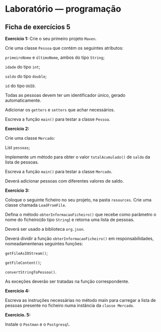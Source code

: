 # Laboratório — programação

## Ficha de exercícios 5

**Exercício 1:** Crie o seu primeiro projeto  `Maven`.

Crie uma classe `Pessoa` que contém os seguintes atributos:

`primeiroNome` e `últimoNome`, ambos do tipo `String`;

`idade` do tipo `int`;

`saldo` do tipo `double`;

`id` do tipo `UUID`.

Todas as pessoas devem ter um identificador único, gerado automaticamente.

Adicionar os `getters` e `setters` que achar necessários.

Escreva a função `main()` para testar a classe `Pessoa`.

**Exercício 2:**

Crie uma classe `Mercado`:

List<Pessoa> `pessoas`;

Implemente um método para obter o valor `totalAcumulado()` de `saldo` da lista de pessoas.

Escreva a função `main()` para testar a classe `Mercado`.

Deverá adicionar pessoas com diferentes valores de saldo.

**Exercício 3:**

Coloque o seguinte ficheiro no seu projeto, na pasta `resources`. Crie uma classe chamada `LoadFromFile`.

Defina o método `obterInformacaoFicheiro()` que recebe como parâmetro o nome do ficheiro(do tipo `String`) e retorna uma lista de pessoas.

Deverá ser usado a biblioteca `org.json`.

Deverá dividir a função `obterInformacaoFicheiro()` em responsabilidades, nomeadamentenas seguintes funções:

`getFileAsIOStream()`;

`getFileContent()`;

`convertStringToPessoa()`.

As exceções deverão ser tratadas na função correspondente.

**Exercício 4:**

Escreva as instruções necessárias no método main para carregar a lista de pessoas presente no ficheiro numa
instância da `classe Mercado`.

**Exercício. 5:**

Instale o `Postman` e o `Postgresql`.